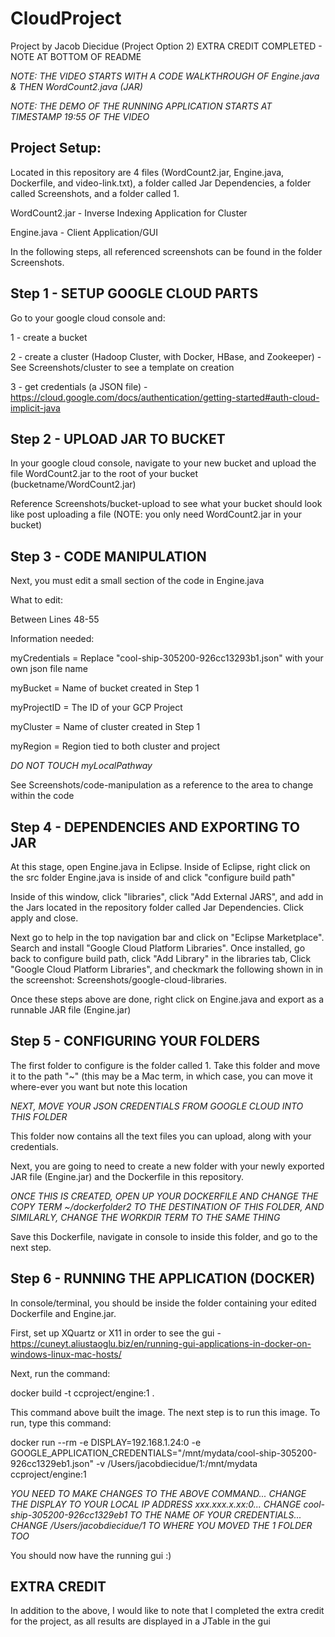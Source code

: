 # CloudProject
Project by Jacob Diecidue (Project Option 2)
EXTRA CREDIT COMPLETED - NOTE AT BOTTOM OF README

*NOTE: THE VIDEO STARTS WITH A CODE WALKTHROUGH OF Engine.java & THEN WordCount2.java (JAR)*

*NOTE: THE DEMO OF THE RUNNING APPLICATION STARTS AT TIMESTAMP 19:55 OF THE VIDEO*

## Project Setup:
Located in this repository are 4 files (WordCount2.jar, Engine.java, Dockerfile, and video-link.txt), a folder called Jar Dependencies, a folder called Screenshots, and a folder called 1.

WordCount2.jar - Inverse Indexing Application for Cluster 

Engine.java - Client Application/GUI

In the following steps, all referenced screenshots can be found in the folder Screenshots.

## Step 1 - SETUP GOOGLE CLOUD PARTS
Go to your google cloud console and: 

1 - create a bucket

2 - create a cluster (Hadoop Cluster, with Docker, HBase, and Zookeeper) - See Screenshots/cluster to see a template on creation 

3 - get credentials (a JSON file) - https://cloud.google.com/docs/authentication/getting-started#auth-cloud-implicit-java 

## Step 2 - UPLOAD JAR TO BUCKET
In your google cloud console, navigate to your new bucket and upload the file WordCount2.jar to the root of your bucket (bucketname/WordCount2.jar)

Reference Screenshots/bucket-upload to see what your bucket should look like post uploading a file (NOTE: you only need WordCount2.jar in your bucket)

## Step 3 - CODE MANIPULATION
Next, you must edit a small section of the code in Engine.java

What to edit:

Between Lines 48-55

Information needed: 

myCredentials = Replace "cool-ship-305200-926cc13293b1.json" with your own json file name

myBucket = Name of bucket created in Step 1

myProjectID = The ID of your GCP Project

myCluster = Name of cluster created in Step 1

myRegion = Region tied to both cluster and project 

*DO NOT TOUCH myLocalPathway*

See Screenshots/code-manipulation as a reference to the area to change within the code

## Step 4 - DEPENDENCIES AND EXPORTING TO JAR
At this stage, open Engine.java in Eclipse. Inside of Eclipse, right click on the src folder Engine.java is inside of and click "configure build path"

Inside of this window, click "libraries", click "Add External JARS", and add in the Jars located in the repository folder called Jar Dependencies. Click apply and close.

Next go to help in the top navigation bar and click on "Eclipse Marketplace". Search and install "Google Cloud Platform Libraries". Once installed, go back to configure build path, click "Add Library" in the libraries tab, Click "Google Cloud Platform Libraries", and checkmark the following shown in in the screenshot: Screenshots/google-cloud-libraries.

Once these steps above are done, right click on Engine.java and export as a runnable JAR file (Engine.jar)

## Step 5 - CONFIGURING YOUR FOLDERS
The first folder to configure is the folder called 1. Take this folder and move it to the path "~" (this may be a Mac term, in which case, you can move it where-ever you want but note this location

*NEXT, MOVE YOUR JSON CREDENTIALS FROM GOOGLE CLOUD INTO THIS FOLDER*

This folder now contains all the text files you can upload, along with your credentials. 

Next, you are going to need to create a new folder with your newly exported JAR file (Engine.jar) and the Dockerfile in this repository.

*ONCE THIS IS CREATED, OPEN UP YOUR DOCKERFILE AND CHANGE THE COPY TERM ~/dockerfolder2 TO THE DESTINATION OF THIS FOLDER, AND SIMILARLY, CHANGE THE WORKDIR TERM TO THE SAME THING*

Save this Dockerfile, navigate in console to inside this folder, and go to the next step.

## Step 6 - RUNNING THE APPLICATION (DOCKER)
In console/terminal, you should be inside the folder containing your edited Dockerfile and Engine.jar.

First, set up XQuartz or X11 in order to see the gui - https://cuneyt.aliustaoglu.biz/en/running-gui-applications-in-docker-on-windows-linux-mac-hosts/

Next, run the command: 

docker build -t ccproject/engine:1 .

This command above built the image. The next step is to run this image. To run, type this command: 

docker run --rm -e DISPLAY=192.168.1.24:0 -e GOOGLE_APPLICATION_CREDENTIALS="/mnt/mydata/cool-ship-305200-926cc1329eb1.json" -v /Users/jacobdiecidue/1:/mnt/mydata ccproject/engine:1

*YOU NEED TO MAKE CHANGES TO THE ABOVE COMMAND... CHANGE THE DISPLAY TO YOUR LOCAL IP ADDRESS xxx.xxx.x.xx:0... CHANGE cool-ship-305200-926cc1329eb1 TO THE NAME OF YOUR CREDENTIALS... CHANGE /Users/jacobdiecidue/1 TO WHERE YOU MOVED THE 1 FOLDER TOO*

You should now have the running gui :)

## EXTRA CREDIT
In addition to the above, I would like to note that I completed the extra credit for the project, as all results are displayed in a JTable in the gui
